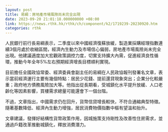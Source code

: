 ```yaml
---
layout: post
title: 易綱：房地產市場風險尚未完全出現
date: 2023-09-20 21:01:18.000000000 +08:00
link: https://news.rthk.hk/rthk/ch/component/k2/1719239-20230920.htm
categories: rthk
---
```


人民銀行前行長易綱表示，二季度以來中國經濟復蘇放緩，製造業採購經理指數連續3個月處於收縮區間，經濟內生動力及市場信心偏弱，房地產市場風險尚未完全出現。他建議適度加大宏觀政策調控力度，切實支持擴大內需，促進經濟良性循環，推動今年全年5%左右預期經濟增長目標順利實現。

目前擔任全國政協常委、經濟委員會副主任的易綱在人民政協報刊發署名文章，表示當前經濟運行主要有幾個特點：居民少花錢、提前還貸現象突出；企業分化較嚴重；政府地方債務風險加大等。他指出從長期看，受城鎮化水平提升放緩、人口老齡化等因素影響，買樓需求總量可能還會下一個台階。

不過，文章指出，中國需求仍在回升，貨幣信貸增長較快，不符合通縮典型特徵。隨著基數降低、經濟內生動力增強，居民消費物價指數中樞有望溫和抬升。

文章建議，發揮好結構性貨幣政策作用，因城施策支持剛性及改善性住房需求，並通過戶籍改革推動城鎮化，釋放消費潛力。
